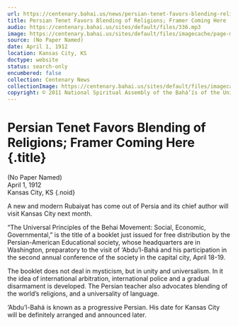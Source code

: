 ```yaml
---
url: https://centenary.bahai.us/news/persian-tenet-favors-blending-religions-framer-coming-here
title: Persian Tenet Favors Blending of Religions; Framer Coming Here
audio: https://centenary.bahai.us/sites/default/files/336.mp3
image: https://centenary.bahai.us/sites/default/files/imagecache/page-main-image/images/press_clippings/04-01-1912%20%28No%20Paper%20Named%29%20Persian%20Tenet%20Favor%20Blending%20of%20Religions.png
source: (No Paper Named)
date: April 1, 1912
location: Kansas City, KS
doctype: website
status: search-only
encumbered: false
collection: Centenary News
collectionImage: https://centenary.bahai.us/sites/default/files/imagecache/theme-image/main_image/abdulbaha-overview-small_0.jpg
copyright: © 2011 National Spiritual Assembly of the Bahá’ís of the United States
---
```



# Persian Tenet Favors Blending of Religions; Framer Coming Here {.title}

(No Paper Named)  
April 1, 1912  
Kansas City, KS
{.noid}  



A new and modern Rubaiyat has come out of Persia and its chief author will visit Kansas City next month.

“The Universal Principles of the Behai Movement: Social, Economic, Governmental,” is the title of a booklet just issued for free distribution by the Persian-American Educational society, whose headquarters are in Washington, preparatory to the visit of ‘Abdu’l-Bahá and his participation in the second annual conference of the society in the capital city, April 18-19.

The booklet does not deal in mysticism, but in unity and universalism. In it the idea of international arbitration, international police and a gradual disarmament is developed. The Persian teacher also advocates blending of the world’s religions, and a universality of language.

‘Abdu’l-Bahá is known as a progressive Persian. His date for Kansas City will be definitely arranged and announced later.